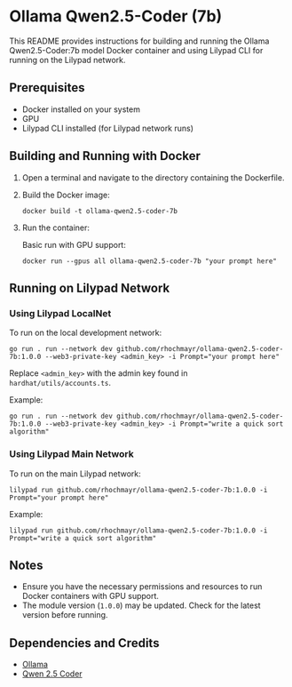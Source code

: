 # Ollama Qwen2.5-Coder (7b)

This README provides instructions for building and running the Ollama Qwen2.5-Coder:7b model Docker container and using Lilypad CLI for running on the Lilypad network.

## Prerequisites

- Docker installed on your system
- GPU
- Lilypad CLI installed (for Lilypad network runs)

## Building and Running with Docker

1. Open a terminal and navigate to the directory containing the Dockerfile.

2. Build the Docker image:
   ```
   docker build -t ollama-qwen2.5-coder-7b
   ```

3. Run the container:

   Basic run with GPU support:
   ```
   docker run --gpus all ollama-qwen2.5-coder-7b "your prompt here"
   ```

## Running on Lilypad Network

### Using Lilypad LocalNet

To run on the local development network:

```
go run . run --network dev github.com/rhochmayr/ollama-qwen2.5-coder-7b:1.0.0 --web3-private-key <admin_key> -i Prompt="your prompt here"
```

Replace `<admin_key>` with the admin key found in `hardhat/utils/accounts.ts`.

Example:
```
go run . run --network dev github.com/rhochmayr/ollama-qwen2.5-coder-7b:1.0.0 --web3-private-key <admin_key> -i Prompt="write a quick sort algorithm"
```

### Using Lilypad Main Network

To run on the main Lilypad network:

```
lilypad run github.com/rhochmayr/ollama-qwen2.5-coder-7b:1.0.0 -i Prompt="your prompt here"
```

Example:
```
lilypad run github.com/rhochmayr/ollama-qwen2.5-coder-7b:1.0.0 -i Prompt="write a quick sort algorithm"
```

## Notes

- Ensure you have the necessary permissions and resources to run Docker containers with GPU support.
- The module version (`1.0.0`) may be updated. Check for the latest version before running.

## Dependencies and Credits

- [Ollama](https://ollama.com/)
- [Qwen 2.5 Coder](https://qwenlm.github.io/blog/qwen2.5-coder-family/)